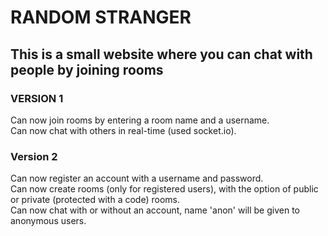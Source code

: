 # RANDOM STRANGER 
## This is a small website where you can chat with people by joining rooms

### VERSION 1
Can now join rooms by entering a room name and a username.\
Can now chat with others in real-time (used socket.io).

### Version 2
Can now register an account with a username and password.\
Can now create rooms (only for registered users), with the option of public or private (protected with a code) rooms.\
Can now chat with or without an account, name 'anon' will be given to anonymous users.

